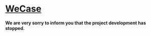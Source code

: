 [WeCase](http://wecase.org)
======

**We are very sorry to inform you that the project development has stopped.**